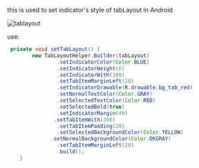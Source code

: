 this is used to set indicator's style of tabLayout in Android

![tablayout](https://github.com/yongyu0102/WeeklyBlogImages/blob/master/tablayout/tablayout.gif?raw=true)

use:

```java
 private void setTabLayout() {
        new TabLayoutHelper.Builder(tabLayout)
                .setIndicatorColor(Color.BLUE)
                .setIndicatorHeight(6)
                .setIndicatorWith(100)
                .setTabItemMarginLeft(20)
                .setIndicatorDrawable(R.drawable.bg_tab_red)
                .setNormalTextColor(Color.GRAY)
                .setSelectedTextColor(Color.RED)
                .setSelectedBold(true)
                .setIndicatorMargin(40)
               .setTabItemWith(300)
                .setTabItemPadding(20)
                .setSelectedBackgroundColor(Color.YELLOW)
              .setNormalBackgroundColor(Color.DKGRAY)
                .setTabItemMarginLeft(20)
                .build();
    }
```

